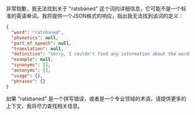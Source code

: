 非常抱歉，我无法找到关于 "ratsbaned" 这个词的详细信息，它可能不是一个标准的英语单词。我将提供一个JSON格式的响应，指出我无法找到该词的定义：

```json
{
  "word": "ratsbaned",
  "phonetics": null,
  "part_of_speech": null,
  "translation": null,
  "definition": "Sorry, I couldn't find any information about the word 'ratsbaned'. It might be a misspelling, a very rare word, or a term from a specialized field.",
  "example": null,
  "synonyms": [],
  "antonyms": [],
  "usage": {},
  "phrases": {}
}
```

如果 "ratsbaned" 是一个拼写错误，或者是一个专业领域的术语，请提供更多的上下文，我将尽力查找相关信息。
 